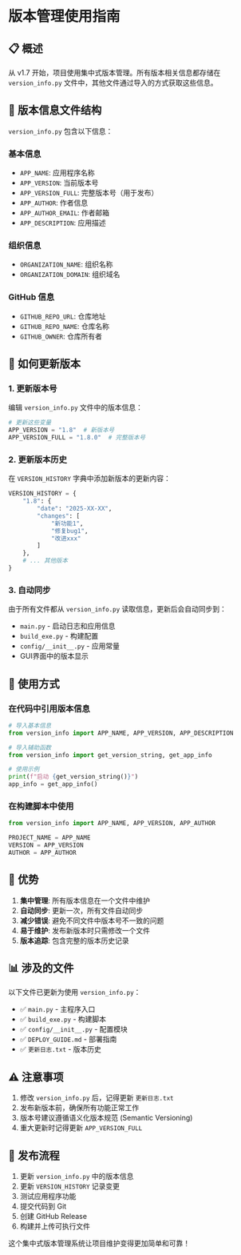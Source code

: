 # 版本管理使用指南

## 📋 概述

从 v1.7 开始，项目使用集中式版本管理。所有版本相关信息都存储在 `version_info.py` 文件中，其他文件通过导入的方式获取这些信息。

## 🔧 版本信息文件结构

`version_info.py` 包含以下信息：

### 基本信息
- `APP_NAME`: 应用程序名称
- `APP_VERSION`: 当前版本号
- `APP_VERSION_FULL`: 完整版本号（用于发布）
- `APP_AUTHOR`: 作者信息
- `APP_AUTHOR_EMAIL`: 作者邮箱
- `APP_DESCRIPTION`: 应用描述

### 组织信息
- `ORGANIZATION_NAME`: 组织名称
- `ORGANIZATION_DOMAIN`: 组织域名

### GitHub 信息
- `GITHUB_REPO_URL`: 仓库地址
- `GITHUB_REPO_NAME`: 仓库名称
- `GITHUB_OWNER`: 仓库所有者

## 📝 如何更新版本

### 1. 更新版本号
编辑 `version_info.py` 文件中的版本信息：

```python
# 更新这些变量
APP_VERSION = "1.8"  # 新版本号
APP_VERSION_FULL = "1.8.0"  # 完整版本号
```

### 2. 更新版本历史
在 `VERSION_HISTORY` 字典中添加新版本的更新内容：

```python
VERSION_HISTORY = {
    "1.8": {
        "date": "2025-XX-XX",
        "changes": [
            "新功能1",
            "修复bug1",
            "改进xxx"
        ]
    },
    # ... 其他版本
}
```

### 3. 自动同步
由于所有文件都从 `version_info.py` 读取信息，更新后会自动同步到：
- `main.py` - 启动日志和应用信息
- `build_exe.py` - 构建配置
- `config/__init__.py` - 应用常量
- GUI界面中的版本显示

## 🔄 使用方式

### 在代码中引用版本信息

```python
# 导入基本信息
from version_info import APP_NAME, APP_VERSION, APP_DESCRIPTION

# 导入辅助函数
from version_info import get_version_string, get_app_info

# 使用示例
print(f"启动 {get_version_string()}")
app_info = get_app_info()
```

### 在构建脚本中使用

```python
from version_info import APP_NAME, APP_VERSION, APP_AUTHOR

PROJECT_NAME = APP_NAME
VERSION = APP_VERSION
AUTHOR = APP_AUTHOR
```

## 🎯 优势

1. **集中管理**: 所有版本信息在一个文件中维护
2. **自动同步**: 更新一次，所有文件自动同步
3. **减少错误**: 避免不同文件中版本号不一致的问题
4. **易于维护**: 发布新版本时只需修改一个文件
5. **版本追踪**: 包含完整的版本历史记录

## 📊 涉及的文件

以下文件已更新为使用 `version_info.py`：

- ✅ `main.py` - 主程序入口
- ✅ `build_exe.py` - 构建脚本
- ✅ `config/__init__.py` - 配置模块
- ✅ `DEPLOY_GUIDE.md` - 部署指南
- ✅ `更新日志.txt` - 版本历史

## ⚠️ 注意事项

1. 修改 `version_info.py` 后，记得更新 `更新日志.txt`
2. 发布新版本前，确保所有功能正常工作
3. 版本号建议遵循语义化版本规范 (Semantic Versioning)
4. 重大更新时记得更新 `APP_VERSION_FULL`

## 🚀 发布流程

1. 更新 `version_info.py` 中的版本信息
2. 更新 `VERSION_HISTORY` 记录变更
3. 测试应用程序功能
4. 提交代码到 Git
5. 创建 GitHub Release
6. 构建并上传可执行文件

这个集中式版本管理系统让项目维护变得更加简单和可靠！

